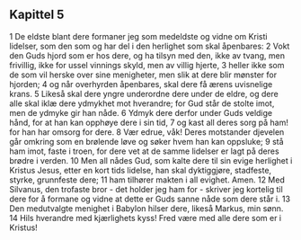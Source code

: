 ## Kapittel 5

1 De eldste blant dere formaner jeg som medeldste og vidne om Kristi lidelser, som den som og har del i den herlighet som skal åpenbares:
2 Vokt den Guds hjord som er hos dere, og ha tilsyn med den, ikke av tvang, men frivillig, ikke for ussel vinnings skyld, men av villig hjerte,
3 heller ikke som de som vil herske over sine menigheter, men slik at dere blir mønster for hjorden;
4 og når overhyrden åpenbares, skal dere få ærens uvisnelige krans.
5 Likeså skal dere yngre underordne dere under de eldre, og dere alle skal iklæ dere ydmykhet mot hverandre; for Gud står de stolte imot, men de ydmyke gir han nåde.
6 Ydmyk dere derfor under Guds veldige hånd, for at han kan opphøye dere i sin tid,
7 og kast all deres sorg på ham! for han har omsorg for dere.
8 Vær edrue, våk! Deres motstander djevelen går omkring som en brølende løve og søker hvem han kan oppsluke;
9 stå ham imot, faste i troen, for dere vet at de samme lidelser er lagt på deres brødre i verden.
10 Men all nådes Gud, som kalte dere til sin evige herlighet i Kristus Jesus, etter en kort tids lidelse, han skal dyktiggjøre, stadfeste, styrke, grunnfeste dere;
11 ham tilhører makten i all evighet. Amen.
12 Med Silvanus, den trofaste bror - det holder jeg ham for - skriver jeg kortelig til dere for å formane og vidne at dette er Guds sanne nåde som dere står i.
13 Den medutvalgte menighet i Babylon hilser dere, likeså Markus, min sønn.
14 Hils hverandre med kjærlighets kyss! Fred være med alle dere som er i Kristus!
